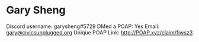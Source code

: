 # Gary Sheng

Discord username: garysheng#5729
DMed a POAP: Yes
Email: gary@civicsunplugged.org
Unique POAP Link: http://POAP.xyz/claim/fiwsz3